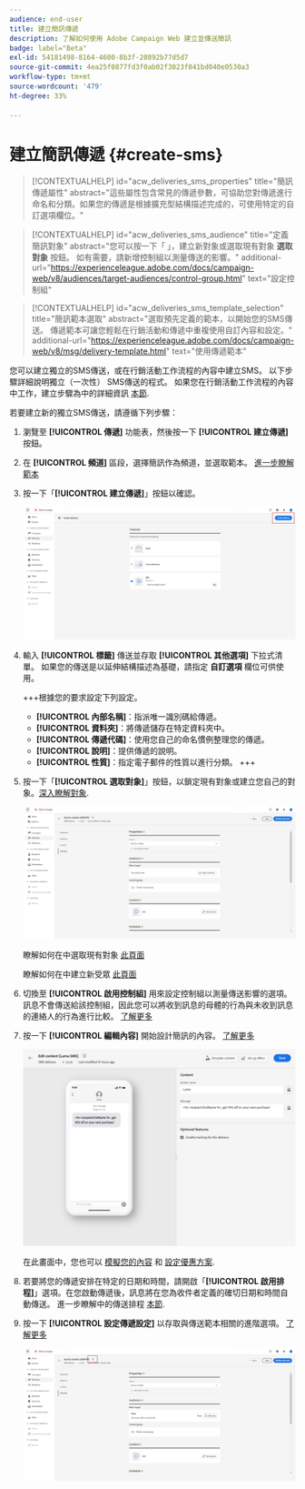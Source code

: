```yaml
---
audience: end-user
title: 建立簡訊傳遞
description: 了解如何使用 Adobe Campaign Web 建立並傳送簡訊
badge: label="Beta"
exl-id: 54181498-8164-4600-8b3f-20892b77d5d7
source-git-commit: 4ea25f0877fd3f0ab02f3023f041bd040e0530a3
workflow-type: tm+mt
source-wordcount: '479'
ht-degree: 33%

---
```


# 建立簡訊傳遞 {#create-sms}

>[!CONTEXTUALHELP]
>id="acw_deliveries_sms_properties"
>title="簡訊傳遞屬性"
>abstract="這些屬性包含常見的傳遞參數，可協助您對傳遞進行命名和分類。如果您的傳遞是根據擴充型結構描述完成的，可使用特定的自訂選項欄位。"

>[!CONTEXTUALHELP]
>id="acw_deliveries_sms_audience"
>title="定義簡訊對象"
>abstract="您可以按一下「 」，建立新對象或選取現有對象 **選取對象** 按鈕。 如有需要，請新增控制組以測量傳送的影響。"
>additional-url="https://experienceleague.adobe.com/docs/campaign-web/v8/audiences/target-audiences/control-group.html" text="設定控制組"

>[!CONTEXTUALHELP]
>id="acw_deliveries_sms_template_selection"
>title="簡訊範本選取"
>abstract="選取預先定義的範本，以開始您的SMS傳送。 傳遞範本可讓您輕鬆在行銷活動和傳遞中重複使用自訂內容和設定。"
>additional-url="https://experienceleague.adobe.com/docs/campaign-web/v8/msg/delivery-template.html" text="使用傳遞範本"


您可以建立獨立的SMS傳送，或在行銷活動工作流程的內容中建立SMS。 以下步驟詳細說明獨立（一次性） SMS傳送的程式。 如果您在行銷活動工作流程的內容中工作，建立步驟為中的詳細資訊 [本節](../workflows/activities/channels.md#create-a-delivery-in-a-campaign-workflow).


若要建立新的獨立SMS傳送，請遵循下列步驟：

1. 瀏覽至 **[!UICONTROL 傳遞]** 功能表，然後按一下  **[!UICONTROL 建立傳遞]** 按鈕。

1. 在 **[!UICONTROL 頻道]** 區段，選擇簡訊作為頻道，並選取範本。 [進一步瞭解範本](../msg/delivery-template.md)

1. 按一下「**[!UICONTROL 建立傳遞]**」按鈕以確認。

   ![](assets/sms_create_1.png)

1. 輸入 **[!UICONTROL 標籤]** 傳送並存取 **[!UICONTROL 其他選項]** 下拉式清單。 如果您的傳送是以延伸結構描述為基礎，請指定 **自訂選項** 欄位可供使用。

   +++根據您的要求設定下列設定。
   * **[!UICONTROL 內部名稱]**：指派唯一識別碼給傳遞。
   * **[!UICONTROL 資料夾]**：將傳遞儲存在特定資料夾中。
   * **[!UICONTROL 傳遞代碼]**：使用您自己的命名慣例整理您的傳遞。
   * **[!UICONTROL 說明]**：提供傳遞的說明。
   * **[!UICONTROL 性質]**：指定電子郵件的性質以進行分類。
+++

1. 按一下「**[!UICONTROL 選取對象]**」按鈕，以鎖定現有對象或建立您自己的對象。[深入瞭解對象](../audience/about-recipients.md).

   ![](assets/sms_create_2.png)

   瞭解如何在中選取現有對象 [此頁面](../audience/add-audience.md)

   瞭解如何在中建立新受眾 [此頁面](../audience/one-time-audience.md)

1. 切換至 **[!UICONTROL 啟用控制組]** 用來設定控制組以測量傳送影響的選項。 訊息不會傳送給該控制組，因此您可以將收到訊息的母體的行為與未收到訊息的連絡人的行為進行比較。 [了解更多](../audience/control-group.md)

1. 按一下 **[!UICONTROL 編輯內容]** 開始設計簡訊的內容。 [了解更多](content-sms.md)

   ![](assets/sms_create_4.png)

   在此畫面中，您也可以 [模擬您的內容](../preview-test/preview-test.md) 和 [設定優惠方案](../content/offers.md).

1. 若要將您的傳遞安排在特定的日期和時間，請開啟「**[!UICONTROL 啟用排程]**」選項。在您啟動傳遞後，訊息將在您為收件者定義的確切日期和時間自動傳送。 進一步瞭解中的傳送排程 [本節](../msg/gs-messages.md#gs-schedule).

1. 按一下 **[!UICONTROL 設定傳遞設定]** 以存取與傳送範本相關的進階選項。 [了解更多](../advanced-settings/delivery-settings.md)

   ![](assets/sms_create_3.png)
